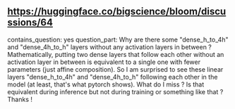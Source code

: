 ## https://huggingface.co/bigscience/bloom/discussions/64

contains_question: yes
question_part: Why are there some "dense_h_to_4h" and "dense_4h_to_h" layers without any activation layers in between ? Mathematically, putting two dense layers that follow each other without an activation layer in between is equivalent to a single one with fewer parameters (just affine composition). So I am surprised to see these linear layers "dense_h_to_4h" and "dense_4h_to_h" following each other in the model (at least, that's what pytorch shows). What do I miss ? Is that equivalent during inference but not during training or something like that ? Thanks !
